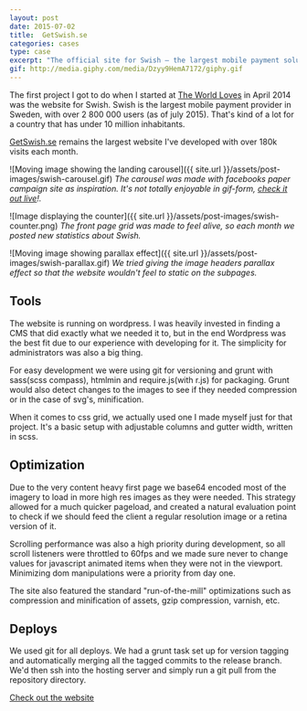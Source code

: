 ```yaml
---
layout: post
date: 2015-07-02
title:  GetSwish.se
categories: cases
type: case
excerpt: "The official site for Swish – the largest mobile payment solution in Sweden."
gif: http://media.giphy.com/media/Dzyy9HemA7172/giphy.gif
---
```


The first project I got to do when I started at [The World Loves][twl] in April 2014 was the website for Swish. Swish is the largest mobile payment provider in Sweden, with over 2 800 000 users (as of july 2015). That's kind of a lot for a country that has under 10 million inhabitants.

[GetSwish.se][swish] remains the largest website I've developed with over 180k visits each month.

![Moving image showing the landing carousel]({{ site.url }}/assets/post-images/swish-carousel.gif)
*The carousel was made with facebooks paper campaign site as inspiration. It's not totally enjoyable in gif-form, [check it out live][swish]!.*

![Image displaying the counter]({{ site.url }}/assets/post-images/swish-counter.png)
*The front page grid was made to feel alive, so each month we posted new statistics about Swish.*

![Moving image showing parallax effect]({{ site.url }}/assets/post-images/swish-parallax.gif)
*We tried giving the image headers parallax effect so that the website wouldn't feel to static on the subpages.*

## Tools
The website is running on wordpress. I was heavily invested in finding a CMS that did exactly what we needed it to, but in the end Wordpress was the best fit due to our experience with developing for it. The simplicity for administrators was also a big thing. 

For easy development we were using git for versioning and grunt with sass(scss compass), htmlmin and require.js(with r.js) for packaging. Grunt would also detect changes to the images to see if they needed compression or in the case of svg's, minification.

When it comes to css grid, we actually used one I made myself just for that project. It's a basic setup with adjustable columns and gutter width, written in scss. 

## Optimization
Due to the very content heavy first page we base64 encoded most of the imagery to load in more high res images as they were needed. This strategy allowed for a much quicker pageload, and created a natural evaluation point to check if we should feed the client a regular resolution image or a retina version of it. 

Scrolling performance was also a high priority during development, so all scroll listeners were throttled to 60fps and we made sure never to change values for javascript animated items when they were not in the viewport. Minimizing dom manipulations were a priority from day one.

The site also featured the standard "run-of-the-mill" optimizations such as compression and minification of assets, gzip compression, varnish, etc.

## Deploys
We used git for all deploys. We had a grunt task set up for version tagging and automatically merging all the tagged commits to the release branch. We'd then ssh into the hosting server and simply run a git pull from the repository directory.

[Check out the website][swish]

[twl]: http://www.theworldloves.com
[swish]: https://www.getswish.se